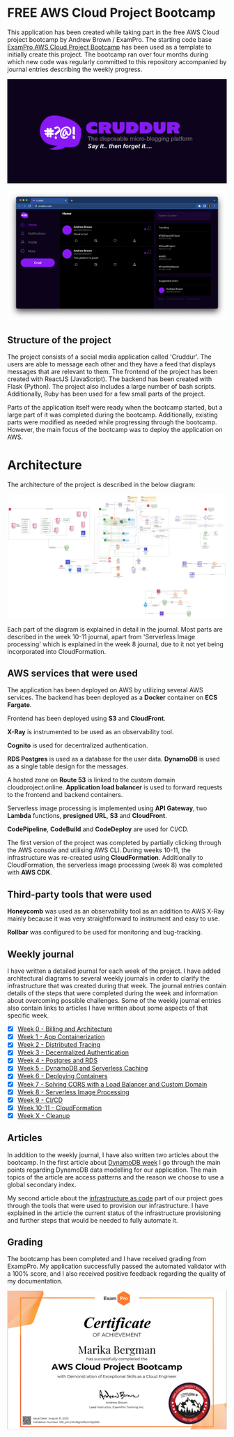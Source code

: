 # FREE AWS Cloud Project Bootcamp

This application has been created while taking part in the free AWS Cloud project bootcamp by Andrew Brown / ExamPro. The starting code base [ExamPro AWS Cloud Project Bootcamp](https://github.com/ExamProCo/aws-bootcamp-cruddur-2023) has been used as a template to initially create this project. The bootcamp ran over four months during which new code was regularly committed to this repository accompanied by journal entries describing the weekly progress.

![Cruddur Graphic](_docs/assets/cruddur-banner.jpg)

![Cruddur Screenshot](_docs/assets/cruddur-screenshot.png)

## Structure of the project

The project consists of a social media application called 'Cruddur'. The users are able to message each other and they have a feed that displays messages that are relevant to them. The frontend of the project has been created with ReactJS (JavaScript). The backend has been created with Flask (Python). The project also includes a large number of bash scripts. Additionally, Ruby has been used for a few small parts of the project.

Parts of the application itself were ready when the bootcamp started, but a large part of it was completed during the bootcamp. Additionally, existing parts were modified as needed while progressing through the bootcamp. However, the main focus of the bootcamp was to deploy the application on AWS.

# Architecture

The architecture of the project is described in the below diagram:

![architecture](journal/assets/final_diagram.png)

Each part of the diagram is explained in detail in the journal. Most parts are described in the week 10-11 journal, apart from 'Serverless Image processing' which is explained in the week 8 journal, due to it not yet being incorporated into CloudFormation.

## AWS services that were used

The application has been deployed on AWS by utilizing several AWS services. The backend has been deployed as a **Docker** container on **ECS Fargate**.

Frontend has been deployed using **S3** and  **CloudFront**.

**X-Ray** is instrumented to be used as an observability tool. 

**Cognito** is used for decentralized authentication.

**RDS Postgres** is used as a database for the user data. **DynamoDB** is used as a single table design for the messages.

A hosted zone on **Route 53** is linked to the custom domain cloudproject.online. **Application load balancer** is used to forward requests to the frontend and backend containers.  

Serverless image processing is implemented using **API Gateway**, two **Lambda** functions, **presigned URL**, **S3** and **CloudFront**.

**CodePipeline**, **CodeBuild** and **CodeDeploy** are used for CI/CD.

The first version of the project was completed by partially clicking through the AWS console and utilising AWS CLI. During weeks 10-11, the infrastructure was re-created using **CloudFormation**. Additionally to CloudFormation, the serverless image processing (week 8) was completed with **AWS CDK**.  


## Third-party tools that were used

**Honeycomb** was used as an observability tool as an addition to AWS X-Ray mainly because it was very straightforward to instrument and easy to use.

**Rollbar** was configured to be used for monitoring and bug-tracking.


## Weekly journal

I have written a detailed journal for each week of the project. I have added architectural diagrams to several weekly journals in order to clarify the infrastructure that was created during that week. The journal entries contain details of the steps that were completed during the week and information about overcoming possible challenges. Some of the weekly journal entries also contain links to articles I have written about some aspects of that specific week. 

- [x] [Week 0 - Billing and Architecture](journal/week0.md)
- [x] [Week 1 - App Containerization](journal/week1.md)
- [x] [Week 2 - Distributed Tracing](journal/week2.md)
- [x] [Week 3 - Decentralized Authentication](journal/week3.md)
- [x] [Week 4 - Postgres and RDS](journal/week4.md)
- [x] [Week 5 - DynamoDB and Serverless Caching](journal/week5.md)
- [x] [Week 6 - Deploying Containers](journal/week6.md)
- [x] [Week 7 - Solving CORS with a Load Balancer and Custom Domain](journal/week7.md)
- [x] [Week 8 - Serverless Image Processing](journal/week8.md)
- [x] [Week 9 - CI/CD](journal/week9.md)
- [x] [Week 10-11 - CloudFormation](journal/week10-11.md)
- [x] [Week X - Cleanup](journal/weekX.md)

## Articles

In addition to the weekly journal, I have also written two articles about the bootcamp. In the first article about [DynamoDB week](https://blog.marikabergman.com/aws-cloud-project-bootcamp-dynamodb) I go through the main points regarding DynamoDB data modelling for our application. The main topics of the article are access patterns and the reason we choose to use a global secondary index. 

My second article about the [infrastructure as code](https://blog.marikabergman.com/aws-cloud-project-bootcamp-iac) part of our project goes through the tools that were used to provision our infrastructure. I have explained in the article the current status of the infrastructure provisioning and further steps that would be needed to fully automate it. 

## Grading

The bootcamp has been completed and I have received grading from ExampPro. My application successfully passed the automated validator with a 100% score, and I also received positive feedback regarding the quality of my documentation.

![Certificate](journal/assets/certificate.PNG)
